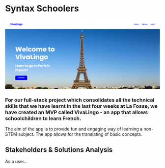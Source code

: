 # Syntax Schoolers

<img src="frontend/assets/VivaLingo_homepagescreenshot.png">


### For our full-stack project which consolidates all the technical skills that we have learnt in the last four weeks at La Fosse, we have created an MVP called VivaLingo - an app that allows schoolchildren to learn French.

The aim of the app is to provide fun and engaging way of learning a non-STEM subject. The app allows for the translating of basic concepts. 

## Stakeholders & Solutions Analysis

As a user...

